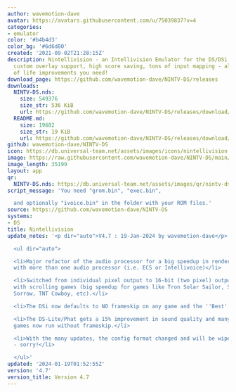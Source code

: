 ```yaml
---
author: wavemotion-dave
avatar: https://avatars.githubusercontent.com/u/75039837?v=4
categories:
- emulator
color: '#b4b4d3'
color_bg: '#6d6d80'
created: '2021-09-02T21:28:15Z'
description: Nintellivision - an Intellivision Emulator for the DS/DSi. High compatibility,
  custom overlay support, high score saving, tons of input mapping - all the quality
  of life improvements you need!
download_page: https://github.com/wavemotion-dave/NINTV-DS/releases
downloads:
  NINTV-DS.nds:
    size: 549376
    size_str: 536 KiB
    url: https://github.com/wavemotion-dave/NINTV-DS/releases/download/4.7/NINTV-DS.nds
  README.md:
    size: 19682
    size_str: 19 KiB
    url: https://github.com/wavemotion-dave/NINTV-DS/releases/download/4.7/README.md
github: wavemotion-dave/NINTV-DS
icon: https://db.universal-team.net/assets/images/icons/nintellivision.png
image: https://raw.githubusercontent.com/wavemotion-dave/NINTV-DS/main/arm9/gfx/bgTop.png
image_length: 35199
layout: app
qr:
  NINTV-DS.nds: https://db.universal-team.net/assets/images/qr/nintv-ds-nds.png
script_message: 'You need "grom.bin", "exec.bin",

  and optionally "ivoice.bin" in the folder with your ROM files.'
source: https://github.com/wavemotion-dave/NINTV-DS
systems:
- DS
title: Nintellivision
update_notes: '<p dir="auto">V4.7 : 19-Jan-2024 by wavemotion-dave</p>

  <ul dir="auto">

  <li>Major refactor of the audio processor for a big speedup in rendering especially
  with more than one audio processor (i.e. ECS or Intellivoice)</li>

  <li>Switched from individual pixel output to 16-bit (two pixel) output when dealing
  with scrolling games (big speedup for games like Tron Solar Sailor, Space Spartans,
  Sorrow, TNT Cowboy, etc).</li>

  <li>The DSi now defaults to NO frameskip on any game and the ''Best'' sound quality.</li>

  <li>The DS-Lite/Phat gets a 15% improvement in sound quality and many of the classic
  games now run without frameskip.</li>

  <li>With the many updates, the config format changed and will be wiped back to defaults
  - sorry!</li>

  </ul>'
updated: '2024-01-19T01:52:55Z'
version: '4.7'
version_title: Version 4.7
---
```

